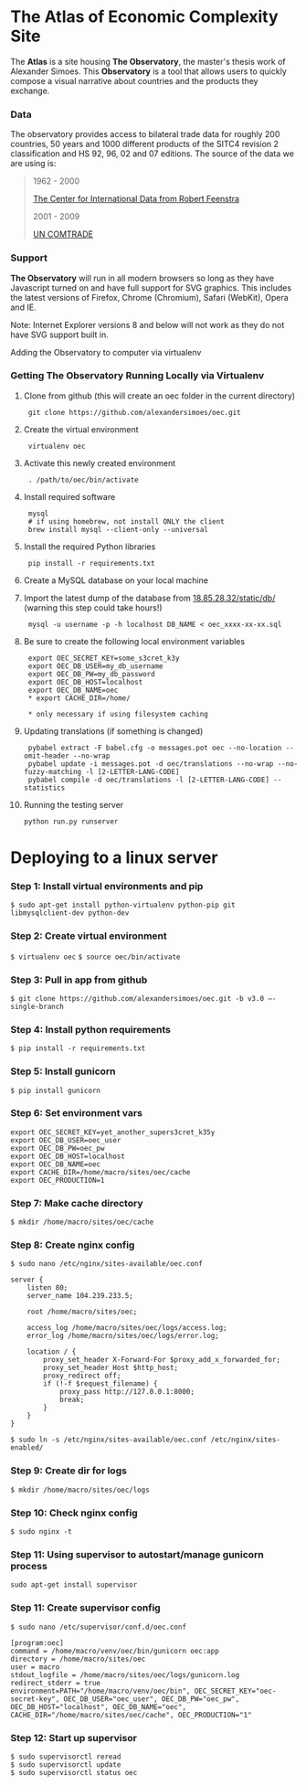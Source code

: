 # The Atlas of Economic Complexity Site

The **Atlas** is a site housing **The Observatory**, the master's thesis work
of Alexander Simoes. This **Observatory** is a tool that allows users to quickly
compose a visual narrative about countries and the products they exchange.


### Data

The observatory provides access to bilateral trade data for roughly 200 countries,
50 years and 1000 different products of the SITC4 revision 2 classification and HS 92, 96, 02 and 07 editions. The source of the data we are using is:

> 1962 - 2000
>
> [The Center for International Data from Robert Feenstra](http://cid.econ.ucdavis.edu/)
>
> 2001 - 2009
>
> [UN COMTRADE](http://comtrade.un.org/)

### Support

**The Observatory** will run in all modern browsers so long as they have
Javascript turned on and have full support for SVG graphics. This includes
the latest versions of Firefox, Chrome (Chromium), Safari (WebKit), Opera and IE.

Note: Internet Explorer versions 8 and below will not work as they do not have
SVG support built in.

Adding the Observatory to computer via virtualenv

### Getting The Observatory Running Locally via Virtualenv

1. Clone from github (this will create an oec folder in the current directory)

        git clone https://github.com/alexandersimoes/oec.git
2. Create the virtual environment

        virtualenv oec
3. Activate this newly created environment

        . /path/to/oec/bin/activate
4. Install required software

        mysql
        # if using homebrew, not install ONLY the client
        brew install mysql --client-only --universal
5. Install the required Python libraries

        pip install -r requirements.txt
6. Create a MySQL database on your local machine
7. Import the latest dump of the database from [18.85.28.32/static/db/](http://18.85.28.32/static/db/) (warning this step could take hours!)

        mysql -u username -p -h localhost DB_NAME < oec_xxxx-xx-xx.sql
8. Be sure to create the following local environment variables

        export OEC_SECRET_KEY=some_s3cret_k3y
        export OEC_DB_USER=my_db_username
        export OEC_DB_PW=my_db_password
        export OEC_DB_HOST=localhost
        export OEC_DB_NAME=oec
        * export CACHE_DIR=/home/

        * only necessary if using filesystem caching
9. Updating translations (if something is changed)

        pybabel extract -F babel.cfg -o messages.pot oec --no-location --omit-header --no-wrap
        pybabel update -i messages.pot -d oec/translations --no-wrap --no-fuzzy-matching -l [2-LETTER-LANG-CODE]
        pybabel compile -d oec/translations -l [2-LETTER-LANG-CODE] --statistics
10. Running the testing server

        python run.py runserver


# Deploying to a linux server
### Step 1: Install virtual environments and pip
```$ sudo apt-get install python-virtualenv python-pip git libmysqlclient-dev python-dev```

### Step 2: Create virtual environment
```$ virtualenv oec```
```$ source oec/bin/activate```

### Step 3: Pull in app from github
```$ git clone https://github.com/alexandersimoes/oec.git -b v3.0 —-single-branch```

### Step 4: Install python requirements
```$ pip install -r requirements.txt```

### Step 5: Install gunicorn
```$ pip install gunicorn```

### Step 6: Set environment vars
```
export OEC_SECRET_KEY=yet_another_supers3cret_k35y
export OEC_DB_USER=oec_user
export OEC_DB_PW=oec_pw
export OEC_DB_HOST=localhost
export OEC_DB_NAME=oec
export CACHE_DIR=/home/macro/sites/oec/cache
export OEC_PRODUCTION=1
```

### Step 7: Make cache directory
```$ mkdir /home/macro/sites/oec/cache```

### Step 8: Create nginx config
```$ sudo nano /etc/nginx/sites-available/oec.conf```

```
server {
    listen 80;
    server_name 104.239.233.5;

    root /home/macro/sites/oec;

    access_log /home/macro/sites/oec/logs/access.log;
    error_log /home/macro/sites/oec/logs/error.log;

    location / {
        proxy_set_header X-Forward-For $proxy_add_x_forwarded_for;
        proxy_set_header Host $http_host;
        proxy_redirect off;
        if (!-f $request_filename) {
            proxy_pass http://127.0.0.1:8000;
            break;
        }
    }
}
```
```$ sudo ln -s /etc/nginx/sites-available/oec.conf /etc/nginx/sites-enabled/```

### Step 9: Create dir for logs
```$ mkdir /home/macro/sites/oec/logs```

### Step 10: Check nginx config
```$ sudo nginx -t```

### Step 11: Using supervisor to autostart/manage gunicorn process
```sudo apt-get install supervisor```

### Step 11: Create supervisor config
```$ sudo nano /etc/supervisor/conf.d/oec.conf```

```
[program:oec]
command = /home/macro/venv/oec/bin/gunicorn oec:app
directory = /home/macro/sites/oec
user = macro
stdout_logfile = /home/macro/sites/oec/logs/gunicorn.log
redirect_stderr = true
environment=PATH="/home/macro/venv/oec/bin", OEC_SECRET_KEY="oec-secret-key", OEC_DB_USER="oec_user", OEC_DB_PW="oec_pw", OEC_DB_HOST="localhost", OEC_DB_NAME="oec", CACHE_DIR="/home/macro/sites/oec/cache", OEC_PRODUCTION="1"
```

### Step 12: Start up supervisor
```
$ sudo supervisorctl reread
$ sudo supervisorctl update
$ sudo supervisorctl status oec
```
